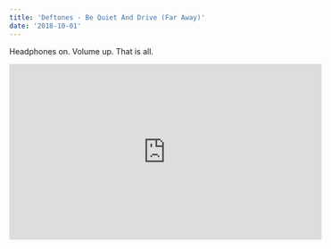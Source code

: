 ```yaml
---
title: 'Deftones - Be Quiet And Drive (Far Away)'
date: '2018-10-01'
---
```


Headphones on. Volume up. That is all.

<iframe width="560" height="315" src="https://www.youtube.com/embed/KvknOXGPzCQ" frameborder="0" allow="autoplay; encrypted-media" allowfullscreen></iframe>
